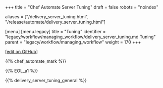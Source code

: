 +++
title = "Chef Automate Server Tuning"
draft = false
robots = "noindex"

aliases = ["/delivery_server_tuning.html", "/release/automate/delivery_server_tuning.html"]

[menu]
  [menu.legacy]
    title = "Tuning"
    identifier = "legacy/workflow/managing_workflow/delivery_server_tuning.md Tuning"
    parent = "legacy/workflow/managing_workflow"
    weight = 170
+++

[\[edit on GitHub\]](https://github.com/chef/chef-web-docs/blob/master/content/delivery_server_tuning.md)

{{% chef_automate_mark %}}

{{% EOL_a1 %}}

{{% delivery_server_tuning_general %}}
